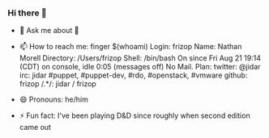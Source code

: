 ### Hi there 👋

- 💬 Ask me about 👋
- 📫 How to reach me: finger $(whoami) 
Login: frizop         			Name: Nathan Morell
Directory: /Users/frizop            	Shell: /bin/bash
On since Fri Aug 21 19:14 (CDT) on console, idle 0:05 (messages off)
No Mail.
Plan:
  twitter:  @jidar
  irc:      jidar #puppet, #puppet-dev, #rdo, #openstack, #vmware
  github:   frizop
  /.*/:     jidar / frizop

- 😄 Pronouns: he/him
- ⚡ Fun fact: I've been playing D&D since roughly when second edition came out
